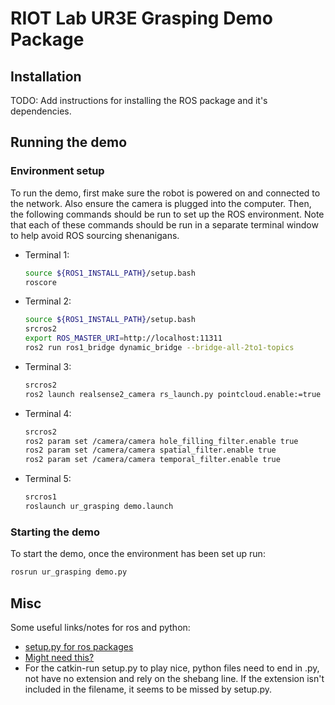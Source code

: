 # RIOT Lab UR3E Grasping Demo Package

## Installation

TODO: Add instructions for installing the ROS package and it's dependencies.

## Running the demo

### Environment setup

To run the demo, first make sure the robot is powered on and connected to the network. Also ensure the camera is plugged into the computer. Then, the following commands should be run to set up the ROS environment. Note that each of these commands should be run in a separate terminal window to help avoid ROS sourcing shenanigans.

- Terminal 1:

  ```bash
  source ${ROS1_INSTALL_PATH}/setup.bash
  roscore
  ```

- Terminal 2:

  ```bash
  source ${ROS1_INSTALL_PATH}/setup.bash
  srcros2
  export ROS_MASTER_URI=http://localhost:11311
  ros2 run ros1_bridge dynamic_bridge --bridge-all-2to1-topics
  ```

- Terminal 3:

  ```bash
  srcros2 
  ros2 launch realsense2_camera rs_launch.py pointcloud.enable:=true decimation_filter.enable:=true
  ```

- Terminal 4:

  ```bash
  srcros2 
  ros2 param set /camera/camera hole_filling_filter.enable true 
  ros2 param set /camera/camera spatial_filter.enable true 
  ros2 param set /camera/camera temporal_filter.enable true
  ```

- Terminal 5:

  ```bash
  srcros1
  roslaunch ur_grasping demo.launch
  ```

### Starting the demo

To start the demo, once the environment has been set up run:

```bash
rosrun ur_grasping demo.py
```

## Misc

Some useful links/notes for ros and python:

- [setup.py for ros packages](http://docs.ros.org/en/melodic/api/catkin/html/user_guide/setup_dot_py.html)
- [Might need this?](https://docs.ros.org/en/foxy/How-To-Guides/Using-Python-Packages.html)
- For the catkin-run setup.py to play nice, python files need to end in .py, not have no extension and rely on the shebang line. If the extension isn't included in the filename, it seems to be missed by setup.py.
